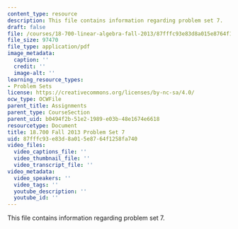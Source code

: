 ```yaml
---
content_type: resource
description: This file contains information regarding problem set 7.
draft: false
file: /courses/18-700-linear-algebra-fall-2013/87fffc93e83d8a015e8764f1258fa740_MIT18_700F13_ps7.pdf
file_size: 97470
file_type: application/pdf
image_metadata:
  caption: ''
  credit: ''
  image-alt: ''
learning_resource_types:
- Problem Sets
license: https://creativecommons.org/licenses/by-nc-sa/4.0/
ocw_type: OCWFile
parent_title: Assignments
parent_type: CourseSection
parent_uid: b0494f2b-51e2-1989-e03b-48e1674e6618
resourcetype: Document
title: 18.700 Fall 2013 Problem Set 7
uid: 87fffc93-e83d-8a01-5e87-64f1258fa740
video_files:
  video_captions_file: ''
  video_thumbnail_file: ''
  video_transcript_file: ''
video_metadata:
  video_speakers: ''
  video_tags: ''
  youtube_description: ''
  youtube_id: ''
---
```

This file contains information regarding problem set 7.